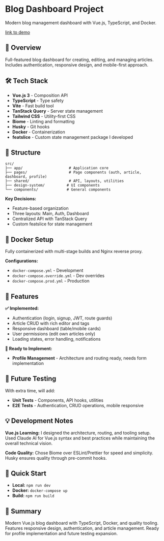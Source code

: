 # Blog Dashboard Project

Modern blog management dashboard with Vue.js, TypeScript, and Docker.

[link to demo](https://blog-one-lilac-38.vercel.app/)
## 🎯 Overview

Full-featured blog dashboard for creating, editing, and managing articles. Includes authentication, responsive design, and mobile-first approach.

## 🛠️ Tech Stack

- **Vue.js 3** - Composition API
- **TypeScript** - Type safety
- **Vite** - Fast build tool
- **TanStack Query** - Server state management
- **Tailwind CSS** - Utility-first CSS
- **Biome** - Linting and formatting
- **Husky** - Git hooks
- **Docker** - Containerization
- **featslice** - Custom state management package I developed

## 📁 Structure

```
src/
├── app/                     # Application core
├── pages/                   # Page components (auth, article, dashboard, profile)
├── shared/                  # API, layouts, utilities
├── design-system/          # UI components
└── components/             # General components
```

**Key Decisions:**
- Feature-based organization
- Three layouts: Main, Auth, Dashboard
- Centralized API with TanStack Query
- Custom featslice for state management

## 🐳 Docker Setup

Fully containerized with multi-stage builds and Nginx reverse proxy.

**Configurations:**
- `docker-compose.yml` - Development
- `docker-compose.override.yml` - Dev overrides
- `docker-compose.prod.yml` - Production

## 🚀 Features

**✅ Implemented:**
- Authentication (login, signup, JWT, route guards)
- Article CRUD with rich editor and tags
- Responsive dashboard (table/mobile cards)
- User permissions (edit own articles only)
- Loading states, error handling, notifications

**🔄 Ready to Implement:**
- **Profile Management** - Architecture and routing ready, needs form implementation

## 🧪 Future Testing

With extra time, will add:
- **Unit Tests** - Components, API hooks, utilities
- **E2E Tests** - Authentication, CRUD operations, mobile responsive

## 💡 Development Notes

**Vue.js Learning:** I designed the architecture, routing, and tooling setup. Used Claude AI for Vue.js syntax and best practices while maintaining the overall technical vision.

**Code Quality:** Chose Biome over ESLint/Prettier for speed and simplicity. Husky ensures quality through pre-commit hooks.

## 🔧 Quick Start

- **Local:** `npm run dev`
- **Docker:** `docker-compose up`
- **Build:** `npm run build`

## 🎉 Summary

Modern Vue.js blog dashboard with TypeScript, Docker, and quality tooling. Features responsive design, authentication, and article management. Ready for profile implementation and future testing expansion.